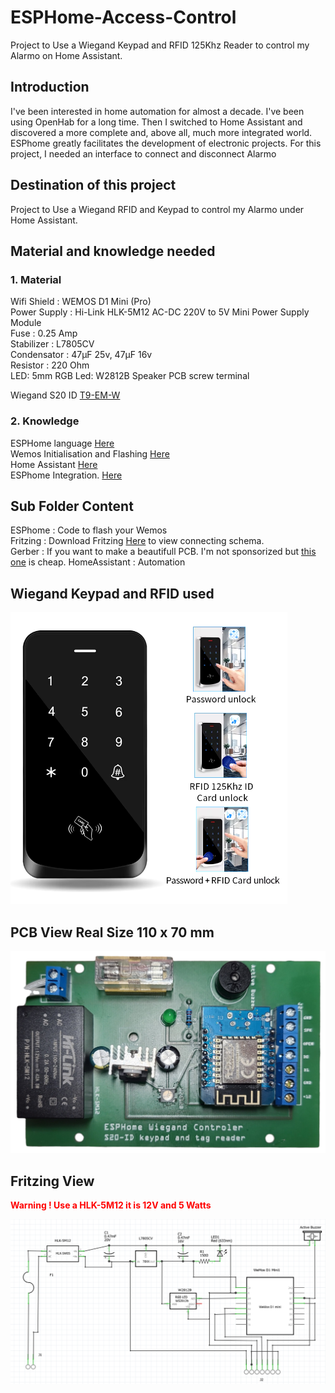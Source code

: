 # ESPHome-Access-Control

Project to Use a Wiegand Keypad and RFID 125Khz Reader to control my Alarmo on Home Assistant.

## Introduction

I've been interested in home automation for almost a decade. I've been using OpenHab for a long time.
Then I switched to Home Assistant and discovered a more complete and, above all, much more integrated world.
ESPhome greatly facilitates the development of electronic projects.
For this project, I needed an interface to connect and disconnect Alarmo

## Destination of this project

Project to Use a Wiegand RFID and Keypad to control my Alarmo under Home Assistant.

## Material and knowledge needed

### 1. Material

Wifi Shield : WEMOS D1 Mini (Pro)<BR>
Power Supply : Hi-Link HLK-5M12 AC-DC 220V to 5V Mini Power Supply Module<BR>
Fuse : 0.25 Amp<BR>
Stabilizer : L7805CV<BR>
Condensator : 47µF 25v, 47µF 16v<BR>
Resistor :  220 Ohm<BR>
LED: 5mm
RGB Led: W2812B
Speaker
PCB screw terminal

Wiegand S20 ID [T9-EM-W](https://fr.aliexpress.com/item/1005006042286388.html)

### 2. Knowledge

ESPHome language [Here](https://esphome.io/)<BR>
Wemos Initialisation and Flashing [Here](https://web.esphome.io/)<BR>
Home Assistant [Here](https://www.home-assistant.io/)<BR> 
ESPhome Integration. [Here](https://www.home-assistant.io/integrations/esphome)<BR>

## Sub Folder Content

ESPhome : Code to flash your Wemos<BR>
Fritzing : Download Fritzing [Here](http://fritzing.org/download/) to view connecting schema.<BR>
Gerber : If you want to make a beautifull PCB. I'm not sponsorized but [this one](https://aisler.net) is cheap.
HomeAssistant : Automation<BR>

## Wiegand Keypad and RFID used

![alt text](https://raw.githubusercontent.com/beckynet/ESPHome-Access-Control/master/Pictures/Wiegand_S20_ID.png)

## PCB View Real Size 110 x 70 mm

![alt text](https://raw.githubusercontent.com/beckynet/ESPHome-Access-Control/master/Pictures/CI-Finish.png)

## Fritzing View

<b style='color:red'>Warning ! Use a HLK-5M12 it is 12V and 5 Watts</b>

![alt text](https://raw.githubusercontent.com/beckynet/ESPHome-Access-Control/master/Fritzing/Schematic.png)

